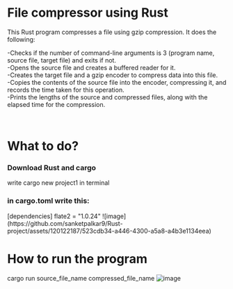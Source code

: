 <h1>File compressor using Rust</h1>


This Rust program compresses a file using gzip compression. It does the following:

-Checks if the number of command-line arguments is 3 (program name, source file, target file) and exits if not.<br>
-Opens the source file and creates a buffered reader for it.<br>
-Creates the target file and a gzip encoder to compress data into this file.<br>
-Copies the contents of the source file into the encoder, compressing it, and records the time taken for this operation.<br>
-Prints the lengths of the source and compressed files, along with the elapsed time for the compression.<br>

<br>
<h1>What to do?</h1>

<h3>Download Rust and cargo</h3>

write cargo new project1 in terminal

<h3>in cargo.toml write this:</h3>
[dependencies]
flate2 = "1.0.24"
![image](https://github.com/sanketpalkar9/Rust-project/assets/120122187/523cdb34-a446-4300-a5a8-a4b3e1134eea)




<h1>How to run the program</h1>

cargo run source_file_name compressed_file_name
![image](https://github.com/sanketpalkar9/Rust-project/assets/120122187/4a9ef862-28e8-4256-88d6-77a5e2ad4c27)
